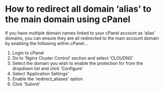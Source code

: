 # How to redirect all domain ‘alias’ to the main domain using cPanel



If you have multiple domain names linked to your cPanel account as ‘alias’ domains, you can ensure they are all redirected to the main account domain by enabling the following within cPanel…

1. Login to cPanel
2. Go to ‘Nginx Cluster Control’ section and select ‘CLOUDNS’
3. Select the domain you wish to enable the protection for from the dropdown list and click ‘Configure’
4. Select ‘Application Settings’
5. Enable the ‘redirect\_aliases’ option
6. Click ‘Submit’

